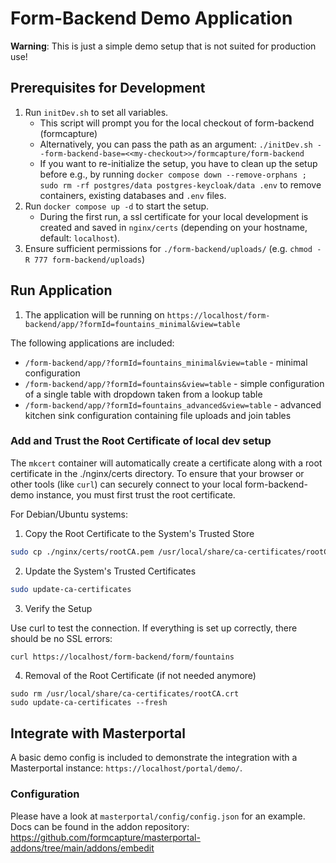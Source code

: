 # Form-Backend Demo Application

**Warning**: This is just a simple demo setup that is not suited for production use!

## Prerequisites for Development

1. Run `initDev.sh` to set all variables.
    * This script will prompt you for the local checkout of form-backend (formcapture)
    * Alternatively, you can pass the path as an argument: `./initDev.sh --form-backend-base=<<my-checkout>>/formcapture/form-backend`
    * If you want to re-initialize the setup, you have to clean up the setup before e.g., by running `docker compose down --remove-orphans ; sudo rm -rf postgres/data postgres-keycloak/data .env` to remove containers, existing databases and `.env` files.
1. Run `docker compose up -d` to start the setup.
    * During the first run, a ssl certificate for your local development is created and saved in `nginx/certs` (depending on your hostname, default: `localhost`).
1. Ensure sufficient permissions for `./form-backend/uploads/` (e.g. `chmod -R 777 form-backend/uploads`)

## Run Application

1. The application will be running on `https://localhost/form-backend/app/?formId=fountains_minimal&view=table`

The following applications are included:
- `/form-backend/app/?formId=fountains_minimal&view=table` - minimal configuration
- `/form-backend/app/?formId=fountains&view=table` - simple configuration of a single table with dropdown taken from a lookup table
- `/form-backend/app/?formId=fountains_advanced&view=table` - advanced kitchen sink configuration containing file uploads and join tables

### Add and Trust the Root Certificate of local dev setup
The `mkcert` container will automatically create a certificate along with a root certificate in the ./nginx/certs directory.
To ensure that your browser or other tools (like `curl`) can securely connect to your local form-backend-demo instance, you must first trust the root certificate.

For Debian/Ubuntu systems:

1. Copy the Root Certificate to the System's Trusted Store
```bash
sudo cp ./nginx/certs/rootCA.pem /usr/local/share/ca-certificates/rootCA.crt
```
2. Update the System's Trusted Certificates
```bash
sudo update-ca-certificates
```
3. Verify the Setup

Use curl to test the connection. If everything is set up correctly, there should be no SSL errors:

```bash
curl https://localhost/form-backend/form/fountains
```

4. Removal of the Root Certificate (if not needed anymore)
```
sudo rm /usr/local/share/ca-certificates/rootCA.crt
sudo update-ca-certificates --fresh
```

## Integrate with Masterportal

A basic demo config is included to demonstrate the integration with a Masterportal instance: `https://localhost/portal/demo/`.

### Configuration

Please have a look at `masterportal/config/config.json` for an example. Docs can be found in the addon repository: https://github.com/formcapture/masterportal-addons/tree/main/addons/embedit
